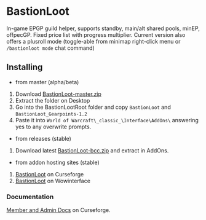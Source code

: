 # BastionLoot
In-game EPGP guild helper, supports standby, main/alt shared pools, minEP, offpecGP. Fixed price list with progress multiplier.
Current version also offers a plusroll mode (toggle-able from minimap right-click menu or `/bastionloot mode` chat command)

## Installing
* from master (alpha/beta)
 1. Download [BastionLoot-master.zip](https://github.com/Road-block/BastionLoot/archive/master.zip)
 2. Extract the folder on Desktop
 3. Go into the BastionLootRoot folder and copy `BastionLoot` and `BastionLoot_Gearpoints-1.2`
 4. Paste it into `World of Warcraft\_classic_\Interface\AddOns\` answering yes to any overwrite prompts.

* from releases (stable)
 1. Download latest [BastionLoot-bcc.zip](https://github.com/Road-block/BastionLootRoot/releases/latest/download/BastionLoot-bcc.zip) and extract in AddOns.

* from addon hosting sites (stable)
 1. [BastionLoot](https://www.curseforge.com/wow/addons/bastionloot) on Curseforge
 2. [BastionLoot](https://www.wowinterface.com/downloads/info25460) on Wowinterface

### Documentation
[Member and Admin Docs](https://www.wowace.com/projects/bastionloot/pages/manual) on Curseforge.
